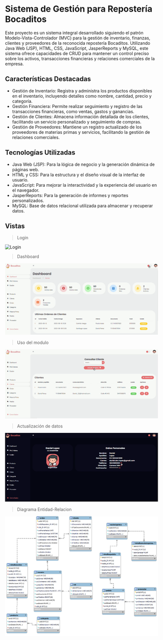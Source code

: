 # Sistema de Gestión para Repostería Bocaditos
Este proyecto es un sistema integral desarrollado siguiendo el patrón Modelo-Vista-Controlador (MVC) para la gestión de inventario, finanzas, clientes y proveedores de la reconocida repostería Bocaditos. Utilizando Java Web (JSP), HTML, CSS, JavaScript, JasperReports y MySQL, este sistema ofrece capacidades de CRUD para mantener un control preciso sobre los activos, transacciones financieras y relaciones comerciales de la empresa.

## Características Destacadas
- Gestión de Inventario: Registra y administra los productos disponibles en el inventario, incluyendo detalles como nombre, cantidad, precio y categoría.
- Gestión Financiera: Permite realizar seguimiento y registro de las transacciones financieras, como ventas, gastos y ganancias.
- Gestión de Clientes: Almacena información detallada de los clientes, facilitando un servicio personalizado y seguimiento de compras.
- Gestión de Proveedores: Mantiene un registro actualizado de los proveedores de materias primas y servicios, facilitando la gestión de relaciones comerciales.

## Tecnologías Utilizadas
- Java Web (JSP): Para la lógica de negocio y la generación dinámica de páginas web.
- HTML y CSS: Para la estructura y el diseño visual de la interfaz de usuario.
- JavaScript: Para mejorar la interactividad y la experiencia del usuario en el navegador.
- JasperReports: Para la generación de informes y reportes personalizados.
- MySQL: Base de datos relacional utilizada para almacenar y recuperar datos.

## Vistas
> Login

![Login](gifs/Login.gif)

> Dashboard

![Dashboard](gifs/Dashboard.gif)

> Uso del modulo

![UsoModulo](gifs/UsoModulo.gif)

> Actualización de datos

![Modulo productos](gifs/CambioDatos.gif)

> Diagrama Entidad-Relacion

![Diagrama](gifs/diagrama.png)
